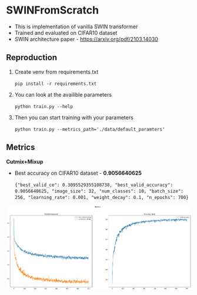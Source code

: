 # SWINFromScratch
- This is implementation of vanilla SWIN transformer
- Trained and evaluated on CIFAR10 dataset
- SWIN architecture paper - https://arxiv.org/pdf/2103.14030

## Reproduction
1. Create venv from requirements.txt

    `pip install -r requirements.txt`
2. You can look at the availible parameters

    `python train.py --help`
3. Then you can start training with your parameters

    `python train.py --metrics_path='./data/default_paramters'`

## Metrics
**Cutmix+Mixup**
- Best accuracy on CIFAR10 dataset - **0.9056640625**

    `{"best_valid_ce": 0.3095529355108738, "best_valid_accuracy": 0.9056640625, "image_size": 32, "num_classes": 10, "batch_size": 256, "learning_rate": 0.001, "weight_decay": 0.1, "n_epochs": 700}`
    
![Alt](./data/cutmix_mixup/metrics.jpg)